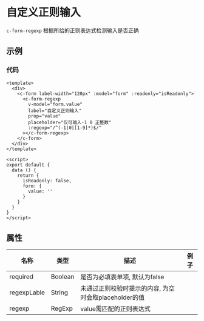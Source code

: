 # 自定义正则输入    
`c-form-regexp`
根据所给的正则表达式检测输入是否正确
## 示例  
<Demo>
  <RegexpDemo />
</Demo>

### 代码
```vue
<template>
  <div>
    <c-form label-width="120px" :model="form" :readonly="isReadonly">
      <c-form-regexp
        v-model="form.value"
        label="自定义正则输入"
        prop="value"
        placeholder="仅可输入-1 0 正整数"
        :regexp="/^(-1|0|[1-9]*)$/"
      ></c-form-regexp>
    </c-form>
  </div>
</template>

<script>
export default {
  data () {
    return {
      isReadonly: false,
      form: {
        value: ''
      }
    }
  }
}
</script>
```
## 属性  
| 名称 | 类型 | 描述 | 例子 |  
| ---- | ---- | ---- | ---- |
| required | Boolean | 是否为必填表单项, 默认为false | |
| regexpLable | String | 未通过正则校验时提示的内容, 为空时会取placeholder的值 | |
| regexp | RegExp | value需匹配的正则表达式 | |
<Comment />